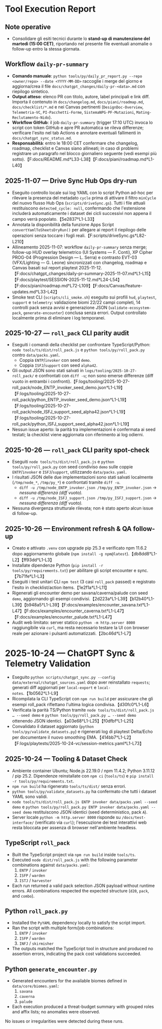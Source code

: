 # Tool Execution Report

## Note operative
- Consolidare gli esiti tecnici durante lo **stand-up di manutenzione del martedì (15:00 CET)**,
  riportando nel presente file eventuali anomalie o follow-up entro la stessa giornata.

## Workflow `daily-pr-summary`
- **Comando manuale**: `python tools/py/daily_pr_report.py --repo <owner/repo> --date <YYYY-MM-DD>` raccoglie i merge del giorno e aggiorna/crea il file `docs/chatgpt_changes/daily-pr-<data>.md` con riepilogo sintetico.
- **Output atteso**: elenco PR con titolo, autore, label principali e link diff. Importa il contenuto in `docs/changelog.md`, `docs/piani/roadmap.md`, `docs/checklist/*.md` e nei Canvas pertinenti (`DesignDoc-Overview`, `Telemetria-VC`, `PI-Pacchetti-Forme`, `SistemaNPG-PF-Mutazioni`, `Mating-Reclutamento-Nido`).
- **Workflow GitHub**: il job `daily-pr-summary` (trigger 17:10 UTC) invoca lo script con token GitHub e apre PR automatica se rileva differenze; verificare l'esito nel tab Actions e annotare eventuali fallimenti in `docs/chatgpt_sync_status.md`.
- **Responsabilità**: entro le 18:00 CET confermare che changelog, roadmap, checklist e Canvas siano allineati; in caso di problemi registrare un paragrafo nel blocco giornaliero seguente (vedi esempi più sotto).【F:docs/README.md†L33-L38】【F:docs/piani/roadmap.md†L1-L40】

## 2025-11-07 — Drive Sync Hub Ops dry-run
- Eseguito controllo locale sui log YAML con lo script Python ad-hoc per rilevare la presenza del metadato `cycle` prima di attivare il filtro `minCycle` del nuovo flusso Hub Ops (`scripts/driveSync.gs`). Tutti i file attuali restituiscono `detected_cycle: null`, confermando che l'estensione includerà automaticamente i dataset dei cicli successivi non appena il campo verrà popolato.【5e2837†L1-L33】
- Annotata la disponibilità della funzione Apps Script `convertYamlToSheetsDryRun()` per allegare ai report il riepilogo delle operazioni senza toccare i fogli reali.【F:scripts/driveSync.gs†L82-L210】
- Allineamento 2025-11-07: workflow `daily-pr-summary` senza merge; follow-up HUD overlay telemetrico (UI Systems — F. Conti), XP Cipher PROG-04 (Progression Design — L. Serra) e contrasto EVT-03 (VFX/Lighting — G. Leone) sincronizzati con changelog, roadmap e Canvas basati sul report playtest 2025-11-12.【F:docs/chatgpt_changes/daily-pr-summary-2025-11-07.md†L1-L15】【F:docs/playtest/SESSION-2025-11-12.md†L24-L54】【F:docs/piani/roadmap.md†L72-L109】【F:docs/Canvas/feature-updates.md†L33-L42】
- Smoke test CLI (`scripts/cli_smoke.sh`) eseguito sui profili `hud`, `playtest`, `support` e `telemetry`: validazione biomi 22/22 campi completi, 14 controlli pack senza avvisi e generazione JSON (`validate-ecosystem-pack`, `generate-encounter`) conclusa senza errori. Output controllato localmente prima di eliminare i log temporanei.

## 2025-10-27 — `roll_pack` CLI parity audit
- Eseguiti i comandi della checklist per confrontare TypeScript/Python: `node tools/ts/dist/roll_pack.js` e `python tools/py/roll_pack.py` contro `data/packs.yaml`.
  - Coppia `ENTP`/`invoker` con seed `demo`.
  - Coppia `ISFJ`/`support` con seed `alpha42`.
- Gli output JSON sono stati salvati in `logs/tooling/2025-10-27-roll_pack/` e confrontati con `diff -u`; non sono emerse differenze (diff vuoto in entrambi i confronti).【F:logs/tooling/2025-10-27-roll_pack/node_ENTP_invoker_seed_demo.json†L1-L19】【F:logs/tooling/2025-10-27-roll_pack/python_ENTP_invoker_seed_demo.json†L1-L19】【F:logs/tooling/2025-10-27-roll_pack/node_ISFJ_support_seed_alpha42.json†L1-L19】【F:logs/tooling/2025-10-27-roll_pack/python_ISFJ_support_seed_alpha42.json†L1-L19】
- Nessun issue aperto: la parità tra implementazioni è confermata ai seed testati; la checklist viene aggiornata con riferimento ai log odierni.

## 2025-10-26 — `roll_pack` CLI parity spot-check
- Eseguiti `node tools/ts/dist/roll_pack.js` e `python tools/py/roll_pack.py` con seed condiviso `demo` sulle coppie `ENTP`/`invoker` e `ISFJ`/`support`, utilizzando `data/packs.yaml`.
- I risultati JSON delle due implementazioni sono stati salvati localmente (`/tmp/node_*`, `/tmp/py_*`) e confrontati tramite `diff -u`.
  - `diff -u /tmp/node_ENTP_invoker.json /tmp/py_ENTP_invoker.json` → _nessuna differenza (diff vuoto)._ 
  - `diff -u /tmp/node_ISFJ_support.json /tmp/py_ISFJ_support.json` → _nessuna differenza (diff vuoto)._ 
- Nessuna divergenza strutturale rilevata; non è stato aperto alcun issue di follow-up.

## 2025-10-26 — Environment refresh & QA follow-up
- Creato e attivato `.venv` con upgrade pip 25.3 e verificato npm 11.6.2 dopo aggiornamento globale (`npm install -g npm@latest`).【db8dd8†L1-L2】【ff93dd†L1-L3】
- Installate dipendenze Python (`pip install -r tools/py/requirements.txt`) per abilitare gli script encounter e sync.【7b71fe†L1-L3】
- Eseguiti i test unitari CLI `npm test` (3 casi `roll_pack` passed) e registrato l'esito in checklist/action items.【1e2f1a†L1-L11】
- Rigenerati gli encounter demo per savana/caverna/palude con seed `demo`, aggiornando gli esempi condivisi.【2d223a†L1-L39】【b12b40†L1-L39】【b948a5†L1-L39】【F:docs/examples/encounter_savana.txt†L1-L47】【F:docs/examples/encounter_caverna.txt†L1-L47】【F:docs/examples/encounter_palude.txt†L1-L47】
- Audit web limitato: server statico `python -m http.server 8000` raggiungibile via `curl`, ma resta necessario testare la UI con browser reale per azionare i pulsanti automatizzati.【2bc46d†L1-L7】

# 2025-10-24 — ChatGPT Sync & Telemetry Validation
- Eseguito `python scripts/chatgpt_sync.py --config data/external/chatgpt_sources.yaml` dopo aver reinstallato `requests`; generati diff aggiornati per `local-export` e `local-notes`.【1b0562†L1-L9】
- Ricompilata la CLI TypeScript con `npm run build` per assicurare che gli esempi roll_pack riflettano l'ultima logica condivisa.【d30fc0†L1-L6】
- Verificata la parità TS/Python tramite `node tools/ts/dist/roll_pack.js … --seed demo` e `python tools/py/roll_pack.py … --seed demo` ottenendo JSON identici.【a03e68†L1-L25】【f0dfbf†L1-L25】
- Convalidato il dataset aggiornato (`python tools/py/validate_datasets.py`) e rigenerati log di playtest Delta/Echo per documentare il nuovo smoothing EMA.【414bb7†L1-L2】【F:logs/playtests/2025-10-24-vc/session-metrics.yaml†L1-L73】

## 2025-10-24 — Tooling & Dataset Check
- Ambiente container Ubuntu; Node.js 22.19.0 / npm 11.4.2; Python 3.11.12 / pip 25.2. Dipendenze reinstallate con `npm ci` (`tools/ts`) e `pip install -r tools/py/requirements.txt`.
- `npm run build` ha rigenerato `tools/ts/dist/` senza errori.
- `python tools/py/validate_datasets.py` ha confermato che tutti i dataset YAML sono validi.
- `node tools/ts/dist/roll_pack.js ENTP invoker data/packs.yaml --seed demo` e `python tools/py/roll_pack.py ENTP invoker data/packs.yaml --seed demo` restituiscono JSON identici (seed deterministico, pack `A`).
- Server locale `python -m http.server 8000` risponde su `/docs/test-interface/` (verificato via `curl`); l'esecuzione dei test interattivi web resta bloccata per assenza di browser nell'ambiente headless.

## TypeScript `roll_pack`
- Built the TypeScript project via `npm run build` inside `tools/ts`.
- Executed `node dist/roll_pack.js` with the following parameter combinations against `data/packs.yaml`:
  1. `ENTP` / `invoker`
  2. `ISFP` / `warden`
  3. `ISTJ` / `harvester`
- Each run returned a valid pack selection JSON payload without runtime errors. All combinations respected the expected structure (`d20`, `pack`, and `combo`).

## Python `roll_pack.py`
- Installed the `PyYAML` dependency locally to satisfy the script import.
- Ran the script with multiple form/job combinations:
  1. `ENTP` / `invoker`
  2. `ISFP` / `warden`
  3. `INFJ` / `skirmisher`
- The outputs matched the TypeScript tool in structure and produced no assertion errors, indicating the pack cost validations succeeded.

## Python `generate_encounter.py`
- Generated encounters for the available biomes defined in `data/core/biomes.yaml`:
  1. `savana`
  2. `caverna`
  3. `palude`
- Each execution produced a threat-budget summary with grouped roles and affix lists; no anomalies were observed.

No issues or irregularities were detected during these runs.
